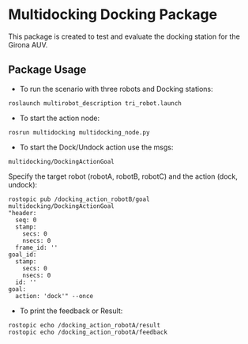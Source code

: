# Multidocking Docking Package

This package is created to test and evaluate the docking station for the Girona AUV.

## Package Usage

* To run the scenario with three robots and Docking stations: 
```
roslaunch multirobot_description tri_robot.launch 
```
* To start the action node:
```
rosrun multidocking multidocking_node.py
```
* To start the Dock/Undock action use the msgs: 
```
multidocking/DockingActionGoal
```
Specify the target robot (robotA, robotB, robotC) and the action (dock, undock): 
```
rostopic pub /docking_action_robotB/goal multidocking/DockingActionGoal
"header:
  seq: 0
  stamp:
    secs: 0
    nsecs: 0
  frame_id: ''
goal_id:
  stamp:
    secs: 0
    nsecs: 0
  id: ''
goal:
  action: 'dock'" --once
```
* To print the feedback or Result:
```  
rostopic echo /docking_action_robotA/result
rostopic echo /docking_action_robotA/feedback
```
